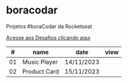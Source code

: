 # boracodar

Projetos #boraCodar da Rocketseat

[Acesse aos Desafios clicando aqui](https://boracodar.dev)

 <table>
      <thead>
        <tr>
          <th>#</th>
          <th>name</th>
          <th>date</th>
          <th>view</th>
        </tr>
      </thead>
      <tbody>
        <tr>
          <td>01</td>
          <td>Music Player</td>
          <td>14/11/2023</td>
          <td><a href="01 - Player de Música"></a></td>
        </tr>
        <tr>
          <td>02</td>
          <td>Product Card</td>
          <td>15/11/2023</td>
          <td><a href="02 - Card de Produto"></a></td>
        </tr>
      </tbody>
    </table>

